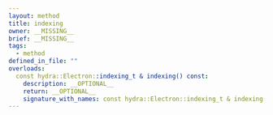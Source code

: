 ```yaml
---
layout: method
title: indexing
owner: __MISSING__
brief: __MISSING__
tags:
  - method
defined_in_file: ""
overloads:
  const hydra::Electron::indexing_t & indexing() const:
    description: __OPTIONAL__
    return: __OPTIONAL__
    signature_with_names: const hydra::Electron::indexing_t & indexing() const
---
```

